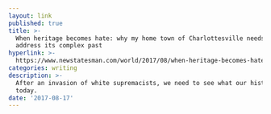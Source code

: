 ```yaml
---
layout: link
published: true
title: >-
  When heritage becomes hate: why my home town of Charlottesville needs to
  address its complex past
hyperlink: >-
  https://www.newstatesman.com/world/2017/08/when-heritage-becomes-hate-why-my-home-town-charlottesville-needs-address-its-complex
categories: writing
description: >-
  After an invasion of white supremacists, we need to see what our history means
  today.
date: '2017-08-17'
---
```


